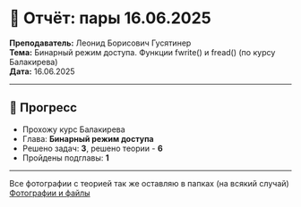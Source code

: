 # 🧾 Отчёт: пары 16.06.2025

**Преподаватель:** Леонид Борисович Гусятинер  
**Тема:** Бинарный режим доступа. Функции fwrite() и fread() (по курсу Балакирева)  
**Дата:** 16.06.2025

---

## 📌 Прогресс

- Прохожу курс Балакирева  
- Глава: **Бинарный режим доступа**  
- Решено задач: **3**, решено теории - **6** 
- Пройдены подглавы: **1**

---

Все фотографии с теорией так же оставляю в папках (на всякий случай)  
[Фотографии и файлы](subgroup_8.5)
